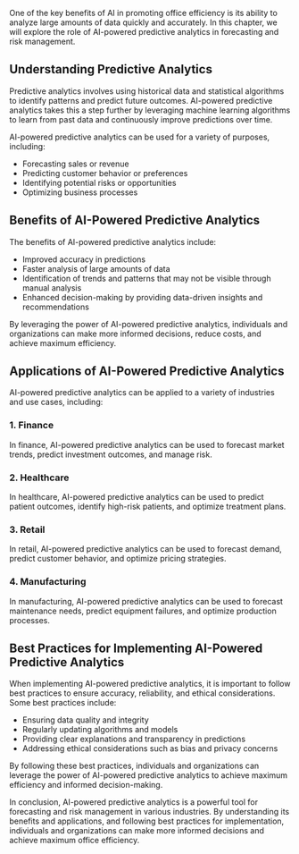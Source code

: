 
One of the key benefits of AI in promoting office efficiency is its ability to analyze large amounts of data quickly and accurately. In this chapter, we will explore the role of AI-powered predictive analytics in forecasting and risk management.

Understanding Predictive Analytics
----------------------------------

Predictive analytics involves using historical data and statistical algorithms to identify patterns and predict future outcomes. AI-powered predictive analytics takes this a step further by leveraging machine learning algorithms to learn from past data and continuously improve predictions over time.

AI-powered predictive analytics can be used for a variety of purposes, including:

* Forecasting sales or revenue
* Predicting customer behavior or preferences
* Identifying potential risks or opportunities
* Optimizing business processes

Benefits of AI-Powered Predictive Analytics
-------------------------------------------

The benefits of AI-powered predictive analytics include:

* Improved accuracy in predictions
* Faster analysis of large amounts of data
* Identification of trends and patterns that may not be visible through manual analysis
* Enhanced decision-making by providing data-driven insights and recommendations

By leveraging the power of AI-powered predictive analytics, individuals and organizations can make more informed decisions, reduce costs, and achieve maximum efficiency.

Applications of AI-Powered Predictive Analytics
-----------------------------------------------

AI-powered predictive analytics can be applied to a variety of industries and use cases, including:

### 1. Finance

In finance, AI-powered predictive analytics can be used to forecast market trends, predict investment outcomes, and manage risk.

### 2. Healthcare

In healthcare, AI-powered predictive analytics can be used to predict patient outcomes, identify high-risk patients, and optimize treatment plans.

### 3. Retail

In retail, AI-powered predictive analytics can be used to forecast demand, predict customer behavior, and optimize pricing strategies.

### 4. Manufacturing

In manufacturing, AI-powered predictive analytics can be used to forecast maintenance needs, predict equipment failures, and optimize production processes.

Best Practices for Implementing AI-Powered Predictive Analytics
---------------------------------------------------------------

When implementing AI-powered predictive analytics, it is important to follow best practices to ensure accuracy, reliability, and ethical considerations. Some best practices include:

* Ensuring data quality and integrity
* Regularly updating algorithms and models
* Providing clear explanations and transparency in predictions
* Addressing ethical considerations such as bias and privacy concerns

By following these best practices, individuals and organizations can leverage the power of AI-powered predictive analytics to achieve maximum efficiency and informed decision-making.

In conclusion, AI-powered predictive analytics is a powerful tool for forecasting and risk management in various industries. By understanding its benefits and applications, and following best practices for implementation, individuals and organizations can make more informed decisions and achieve maximum office efficiency.
